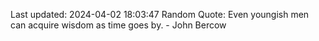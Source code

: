 Last updated: 2024-04-02 18:03:47
Random Quote: Even youngish men can acquire wisdom as time goes by. - John Bercow